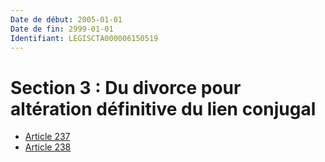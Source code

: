 ```yaml
---
Date de début: 2005-01-01
Date de fin: 2999-01-01
Identifiant: LEGISCTA000006150519
---
```


<h1>Section 3 : Du divorce pour altération définitive du lien conjugal</h1>

- [Article 237](article_237.md)
- [Article 238](article_238.md)
